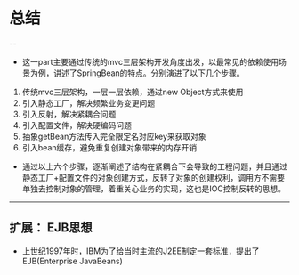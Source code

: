 # 总结
--

* 这一part主要通过传统的mvc三层架构开发角度出发，以最常见的依赖使用场景为例，讲述了SpringBean的特点。分别演进了以下几个步骤。

1. 传统mvc三层架构，一层一层依赖，通过new Object方式来使用
2. 引入静态工厂，解决频繁业务变更问题
3. 引入反射，解决紧耦合问题
4. 引入配置文件，解决硬编码问题
5. 抽象getBean方法传入完全限定名对应key来获取对象
6. 引入bean缓存，避免重复创建对象带来的内存开销

* 通过以上六个步骤，逐渐阐述了结构在紧耦合下会导致的工程问题，并且通过静态工厂+配置文件的对象创建方式，反转了对象的创建权利，调用方不需要单独去控制对象的管理，着重关心业务的实现，这也是IOC控制反转的思想。

---
## 扩展： EJB思想
* 上世纪1997年时，IBM为了给当时主流的J2EE制定一套标准，提出了EJB(Enterprise JavaBeans)
 